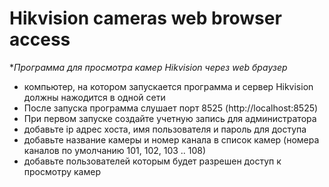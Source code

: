 # Hikvision cameras web browser access

**Программа для просмотра камер Hikvision через web браузер*

- компьютер, на котором запускается программа и сервер Hikvision должны нажодится в одной сети 
- После запуска программа слушает порт 8525 (http://localhost:8525)
- При первом запуске создайте учетную запись для администратора 
- добавьте ip адрес хоста, имя пользователя и пароль для доступа
- добавьте название камеры и номер канала в список камер (номера каналов по умолчанию 101, 102, 103 .. 108)
- добавьте пользователей которым будет разрешен доступ к просмотру камер

